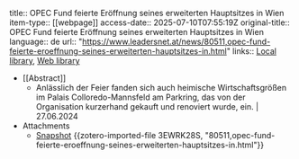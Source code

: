 title:: OPEC Fund feierte Eröffnung seines erweiterten Hauptsitzes in Wien
item-type:: [[webpage]]
access-date:: 2025-07-10T07:55:19Z
original-title:: OPEC Fund feierte Eröffnung seines erweiterten Hauptsitzes in Wien
language:: de
url:: "https://www.leadersnet.at/news/80511,opec-fund-feierte-eroeffnung-seines-erweiterten-hauptsitzes-in.html"
links:: [Local library](zotero://select/library/items/R6PZ7EIH), [Web library](https://www.zotero.org/users/46463/items/R6PZ7EIH)

- [[Abstract]]
	- Anlässlich der Feier fanden sich auch heimische Wirtschaftsgrößen im Palais Colloredo-Mannsfeld am Parkring, das von der Organisation kurzerhand gekauft und renoviert wurde, ein. | 27.06.2024
- Attachments
	- [Snapshot](https://www.leadersnet.at/news/80511,opec-fund-feierte-eroeffnung-seines-erweiterten-hauptsitzes-in.html) {{zotero-imported-file 3EWRK28S, "80511,opec-fund-feierte-eroeffnung-seines-erweiterten-hauptsitzes-in.html"}}